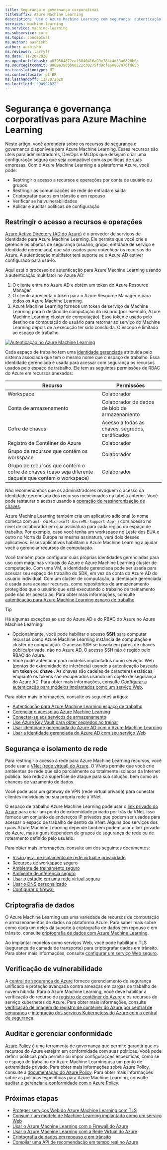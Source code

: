 ```yaml
---
title: Segurança e governança corporativas
titleSuffix: Azure Machine Learning
description: 'Use o Azure Machine Learning com segurança: autenticação, autorização, segurança de rede, criptografia de dados e monitoramento.'
services: machine-learning
ms.service: machine-learning
ms.subservice: core
ms.topic: conceptual
ms.author: aashishb
author: aashishb
ms.reviewer: larryfr
ms.date: 11/20/2020
ms.openlocfilehash: a079504872eaf3840416a99e784c4d33a6828b0c
ms.sourcegitcommit: 9889a3983b88222c30275fd0cfe60807976fd65b
ms.translationtype: MT
ms.contentlocale: pt-BR
ms.lasthandoff: 11/20/2020
ms.locfileid: "94992022"
---
```

# <a name="enterprise-security-and-governance-for-azure-machine-learning"></a>Segurança e governança corporativas para Azure Machine Learning

Neste artigo, você aprenderá sobre os recursos de segurança e governança disponíveis para Azure Machine Learning. Esses recursos são úteis para administradores, DevOps e MLOps que desejam criar uma configuração segura que seja compatível com as políticas de suas empresas. Com o Azure Machine Learning e a plataforma Azure, você pode:

* Restringir o acesso a recursos e operações por conta de usuário ou grupos
* Restringir as comunicações de rede de entrada e saída
* Criptografar dados em trânsito e em repouso
* Verificar se há vulnerabilidades
* Aplicar e auditar políticas de configuração

## <a name="restrict-access-to-resources-and-operations"></a>Restringir o acesso a recursos e operações

[Azure Active Directory (AD do Azure)](../active-directory/fundamentals/active-directory-whatis.md) é o provedor de serviços de identidade para Azure Machine Learning. Ele permite que você crie e gerencie os objetos de segurança (usuário, grupo, entidade de serviço e identidade gerenciada) que são usados para _autenticar_ os recursos do Azure. A autenticação multifator terá suporte se o Azure AD estiver configurado para usá-lo.

Aqui está o processo de autenticação para Azure Machine Learning usando a autenticação multifator no Azure AD:

1. O cliente entra no Azure AD e obtém um token do Azure Resource Manager.
1. O cliente apresenta o token para o Azure Resource Manager e para todos os Azure Machine Learning.
1. Azure Machine Learning fornece um token de serviço de Machine Learning para o destino de computação do usuário (por exemplo, Azure Machine Learning cluster de computação). Esse token é usado pelo destino de computação do usuário para retornar ao serviço do Machine Learning depois de a execução ter sido concluída. O escopo é limitado ao espaço de trabalho.

[![Autenticação no Azure Machine Learning](media/concept-enterprise-security/authentication.png)](media/concept-enterprise-security/authentication.png#lightbox)

Cada espaço de trabalho tem uma [identidade gerenciada](../active-directory/managed-identities-azure-resources/overview.md) atribuída pelo sistema associada que tem o mesmo nome que o espaço de trabalho. Essa identidade gerenciada é usada para acessar com segurança os recursos usados pelo espaço de trabalho. Ele tem as seguintes permissões de RBAC do Azure em recursos anexados:

| Recurso | Permissões |
| ----- | ----- |
| Workspace | Colaborador |
| Conta de armazenamento | Colaborador de dados de blob de armazenamento |
| Cofre de chaves | Acesso a todas as chaves, segredos, certificados |
| Registro de Contêiner do Azure | Colaborador |
| Grupo de recursos que contém os workspace | Colaborador |
| Grupo de recursos que contém o cofre de chaves (caso seja diferente daquele que contém o workspace) | Colaborador |

Não recomendamos que os administradores revoguem o acesso da identidade gerenciada dos recursos mencionados na tabela anterior. Você pode restaurar o acesso usando a [operação de ressincronização de chaves](how-to-change-storage-access-key.md).

Azure Machine Learning também cria um aplicativo adicional (o nome começa com `aml-` ou `Microsoft-AzureML-Support-App-` ) com acesso no nível de colaborador em sua assinatura para cada região do espaço de trabalho. Por exemplo, caso você tenha um workspace no Leste dos EUA e outro no Norte da Europa na mesma assinatura, verá dois desses aplicativos. Esses aplicativos habilitam o Azure Machine Learning a ajudar você a gerenciar recursos de computação.

Você também pode configurar suas próprias identidades gerenciadas para uso com máquinas virtuais do Azure e Azure Machine Learning cluster de computação. Com uma VM, a identidade gerenciada pode ser usada para acessar seu espaço de trabalho do SDK, em vez da conta do Azure AD do usuário individual. Com um cluster de computação, a identidade gerenciada é usada para acessar recursos, como repositórios de armazenamento protegidos que o usuário que está executando o trabalho de treinamento pode não ter acesso ao. Para obter mais informações, consulte [autenticação para Azure Machine Learning espaço de trabalho](how-to-setup-authentication.md).

> [!TIP]
> Há algumas exceções ao uso do Azure AD e do RBAC do Azure no Azure Machine Learning:
> * Opcionalmente, você pode habilitar o acesso __SSH__ para computar recursos como Azure Machine Learning instância de computação e cluster de computação. O acesso SSH se baseia em pares de chaves pública/privada, não no Azure AD. O acesso SSH não é regido pelo RBAC do Azure.
> * Você pode autenticar para modelos implantados como serviços Web (pontos de extremidade de inferência) usando a autenticação baseada em __token__ ou __chave__ . As chaves são cadeias de caracteres estáticas, enquanto os tokens são recuperados usando um objeto de segurança do Azure AD. Para obter mais informações, consulte [Configurar a autenticação para modelos implantados como um serviço Web](how-to-authenticate-web-service.md).

Para obter mais informações, consulte os seguintes artigos:
* [Autenticação para Azure Machine Learning espaço de trabalho](how-to-setup-authentication.md)
* [Gerenciar o acesso ao Azure Machine Learning](how-to-assign-roles.md)
* [Conectar-se aos serviços de armazenamento](how-to-access-data.md)
* [Use Azure Key Vault para obter segredos ao treinar](how-to-use-secrets-in-runs.md)
* [Usar identidade gerenciada do Azure AD com o Azure Machine Learning](how-to-use-managed-identities.md)
* [Usar a identidade gerenciada do Azure AD com seu serviço Web](how-to-use-azure-ad-identity.md)

## <a name="network-security-and-isolation"></a>Segurança e isolamento de rede

Para restringir o acesso à rede para Azure Machine Learning recursos, você pode usar a [VNet (rede virtual) do Azure](../virtual-network/virtual-networks-overview.md). O VNets permite que você crie ambientes de rede que são parcialmente ou totalmente isolados da Internet pública. Isso reduz a superfície de ataque para sua solução, bem como as chances de vazamento de dados.

Você pode usar um gateway de VPN (rede virtual privada) para conectar clientes individuais ou sua própria rede à VNet

O espaço de trabalho Azure Machine Learning pode usar o [link privado do Azure](../private-link/private-link-overview.md) para criar um ponto de extremidade privado por trás da VNet. Isso fornece um conjunto de endereços IP privados que podem ser usados para acessar o espaço de trabalho de dentro da VNet. Alguns dos serviços dos quais Azure Machine Learning depende também podem usar o link privado do Azure, mas alguns dependem de grupos de segurança de rede ou de roteamento definido pelo usuário.

Para obter mais informações, consulte um dos seguintes documentos:

* [Visão geral de isolamento de rede virtual e privacidade](how-to-network-security-overview.md)
* [Recursos de workspace seguro](how-to-secure-workspace-vnet.md)
* [Ambiente de treinamento seguro](how-to-secure-training-vnet.md)
* [Ambiente de inferência seguro](how-to-secure-inferencing-vnet.md)
* [Usar o estúdio em uma rede virtual segura](how-to-enable-studio-virtual-network.md)
* [Usar o DNS personalizado](how-to-custom-dns.md)
* [Configurar o firewall](how-to-access-azureml-behind-firewall.md)

<a id="encryption-at-rest"></a><a id="azure-blob-storage"></a>

## <a name="data-encryption"></a>Criptografia de dados

O Azure Machine Learning usa uma variedade de recursos de computação e armazenamentos de dados na plataforma Azure. Para saber mais sobre como cada um deles dá suporte à criptografia de dados em repouso e em trânsito, consulte [criptografia de dados com Azure Machine Learning](concept-data-encryption.md).

Ao implantar modelos como serviços Web, você pode habilitar o TLS (segurança de camada de transporte) para criptografar dados em trânsito. Para obter mais informações, consulte [configurar um serviço Web seguro](how-to-secure-web-service.md).

## <a name="vulnerability-scanning"></a>Verificação de vulnerabilidade

A [central de segurança do Azure](../security-center/security-center-introduction.md) fornece gerenciamento de segurança unificado e proteção avançada contra ameaças em cargas de trabalho de nuvem híbrida. Para o Azure Machine Learning, você deve habilitar a verificação do recurso de [registro de contêiner do Azure](../container-registry/container-registry-intro.md) e os recursos do serviço kubernetes do Azure. Para obter mais informações, consulte [verificação de imagem do registro de contêiner do Azure por central de segurança](../security-center/defender-for-container-registries-introduction.md) e [integração dos serviços Kubernetess do Azure com a central de segurança](../security-center/defender-for-kubernetes-introduction.md).

## <a name="audit-and-manage-compliance"></a>Auditar e gerenciar conformidade

[Azure Policy](../governance/policy/index.yml) é uma ferramenta de governança que permite garantir que os recursos do Azure estejam em conformidade com suas políticas. Você pode definir políticas para permitir ou impor configurações específicas, como se o espaço de trabalho do Azure Machine Learning usa um ponto de extremidade privado. Para obter mais informações sobre Azure Policy, consulte a [documentação do Azure Policy](../governance/policy/overview.md). Para obter mais informações sobre as políticas específicas para Azure Machine Learning, consulte [auditar e gerenciar a conformidade com o Azure Policy](how-to-integrate-azure-policy.md).

## <a name="next-steps"></a>Próximas etapas

* [Proteger serviços Web do Azure Machine Learning com TLS](how-to-secure-web-service.md)
* [Consumir um modelo de Machine Learning implantado como um serviço Web](how-to-consume-web-service.md)
* [Usar o Azure Machine Learning com o Firewall do Azure](how-to-access-azureml-behind-firewall.md)
* [Usar o Azure Machine Learning com a Rede Virtual do Azure](how-to-network-security-overview.md)
* [Criptografia de dados em repouso e em trânsito](concept-data-encryption.md)
* [Compilar uma API de recomendação em tempo real no Azure](/azure/architecture/reference-architectures/ai/real-time-recommendation)
